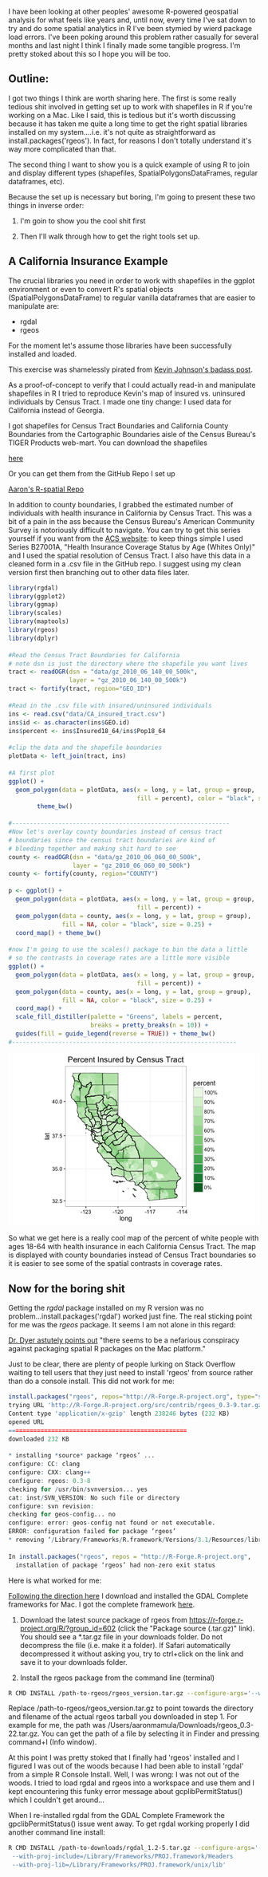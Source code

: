 
I have been looking at other peoples' awesome R-powered geospatial analysis for what feels like years and, until now, every time I've sat down to try and do some spatial analytics in R I've been stymied by wierd package load errors.  I've been poking around this problem rather casually for several months and last night I think I finally made some tangible progress.  I'm pretty stoked about this so I hope you will be too.

## Outline:

I got two things I think are worth sharing here.  The first is some really tedious shit involved in getting set up to work with shapefiles in R if you're working on a Mac.  Like I said, this is tedious but it's worth discussing because it has taken me quite a long time to get the right spatial libraries installed on my system....i.e. it's not quite as straightforward as install.packages('rgeos').  In fact, for reasons I don't totally understand it's way more complicated than that.

The second thing I want to show you is a quick example of using R to join and display different types (shapefiles, SpatialPolygonsDataFrames, regular dataframes, etc).

Because the set up is necessary but boring, I'm going to present these two things in inverse order:

1. I'm goin to show you the cool shit first

2. Then I'll walk through how to get the right tools set up.

## A California Insurance Example

The crucial libraries you need in order to work with shapefiles in the ggplot environment or even to convert R's spatial objects (SpatialPolygonsDataFrame) to regular vanilla dataframes that are easier to manipulate are: 

* rgdal
* rgeos

For the moment let's assume those libraries have been successfully installed and loaded.

This exercise was shamelessly pirated from [Kevin Johnson's badass post](http://www.kevjohnson.org/making-maps-in-r/). 

As a proof-of-concept to verify that I could actually read-in and manipulate shapefiles in R I tried to reproduce Kevin's map of insured vs. uninsured individuals by Census Tract.  I made one tiny change: I used data for California instead of Georgia.

I got shapefiles for Census Tract Boundaries and California County Boundaries from the Cartographic Boundaries aisle of the Census Bureau's TIGER Products web-mart.  You can download the shapefiles 

[here](http://www.census.gov/geo/maps-data/data/tiger-cart-boundary.html)  

Or you can get them from the GitHub Repo I set up

[Aaron's R-spatial Repo](https://github.com/aaronmams/R-spatial.git)

In addition to county boundaries, I grabbed the estimated number of individuals with health insurance in California by Census Tract.  This was a bit of a pain in the ass because the Census Bureau's American Community Survey is notoriously difficult to navigate.  You can try to get this series yourself if you want from the [ACS website](https://factfinder.census.gov/faces/nav/jsf/pages/guided_search.xhtml): to keep things simple I used Series B27001A, "Health Insurance Coverage Status by Age (Whites Only)" and I used the spatial resolution of Census Tract. I also have this data in a cleaned form in a .csv file in the GitHub repo.  I suggest using my clean version first then branching out to other data files later.   

```R
library(rgdal)
library(ggplot2)
library(ggmap)
library(scales)
library(maptools)
library(rgeos)
library(dplyr)

#Read the Census Tract Boundaries for California
# note dsn is just the directory where the shapefile you want lives
tract <- readOGR(dsn = "data/gz_2010_06_140_00_500k", 
                 layer = "gz_2010_06_140_00_500k")
tract <- fortify(tract, region="GEO_ID")

#Read in the .csv file with insured/uninsured individuals
ins <- read.csv("data/CA_insured_tract.csv")
ins$id <- as.character(ins$GEO.id)
ins$percent <- ins$Insured18_64/ins$Pop18_64

#clip the data and the shapefile boundaries
plotData <- left_join(tract, ins)

#A first plot
ggplot() +
  geom_polygon(data = plotData, aes(x = long, y = lat, group = group,
                                    fill = percent), color = "black", size = 0.25) + 
        theme_bw()

#-------------------------------------------------------------
#Now let's overlay county boundaries instead of census tract 
# boundaries since the census tract boundaries are kind of 
# bleeding together and making shit hard to see
county <- readOGR(dsn = "data/gz_2010_06_060_00_500k", 
                  layer = "gz_2010_06_060_00_500k")
county <- fortify(county, region="COUNTY")

p <- ggplot() +
  geom_polygon(data = plotData, aes(x = long, y = lat, group = group,
                                    fill = percent)) +
  geom_polygon(data = county, aes(x = long, y = lat, group = group),
               fill = NA, color = "black", size = 0.25) +
  coord_map() + theme_bw()

#now I'm going to use the scales() package to bin the data a little
# so the contrasts in coverage rates are a little more visible
ggplot() +
  geom_polygon(data = plotData, aes(x = long, y = lat, group = group,
                                    fill = percent)) +
  geom_polygon(data = county, aes(x = long, y = lat, group = group),
               fill = NA, color = "black", size = 0.25) +
  coord_map() +
  scale_fill_distiller(palette = "Greens", labels = percent,
                       breaks = pretty_breaks(n = 10)) +
  guides(fill = guide_legend(reverse = TRUE)) + theme_bw()
#---------------------------------------------------------------

```


![CA insurance](/images/CA_insured2.png)

So what we get here is a really cool map of the percent of white people with ages 18-64 with health insurance in each California Census Tract.  The map is displayed with county boundaries instead of Census Tract boundaries so it is easier to see some of the spatial contrasts in coverage rates.

## Now for the boring shit

Getting the *rgdal* package installed on my R version was no problem...install.packages('rgdal') worked just fine.  The real sticking point for me was the *rgeos* package.  It seems I am not alone in this regard:

[Dr. Dyer astutely points out](https://dyerlab.bio.vcu.edu/2015/03/31/install-rgeos-on-osx/) "there seems to be a nefarious conspiracy against packaging spatial R packages on the Mac platform."  

Just to be clear, there are plenty of people lurking on Stack Overflow waiting to tell users that they just need to install 'rgeos' from source rather than do a console install.  This did not work for me:

```R	
install.packages("rgeos", repos="http://R-Forge.R-project.org", type="source")
trying URL 'http://R-Forge.R-project.org/src/contrib/rgeos_0.3-9.tar.gz'
Content type 'application/x-gzip' length 238246 bytes (232 KB)
opened URL
==================================================
downloaded 232 KB
 
* installing *source* package ‘rgeos’ ...
configure: CC: clang
configure: CXX: clang++
configure: rgeos: 0.3-8
checking for /usr/bin/svnversion... yes
cat: inst/SVN_VERSION: No such file or directory
configure: svn revision: 
checking for geos-config... no
configure: error: geos-config not found or not executable.
ERROR: configuration failed for package ‘rgeos’
* removing ‘/Library/Frameworks/R.framework/Versions/3.1/Resources/library/rgeos’
 
In install.packages("rgeos", repos = "http://R-Forge.R-project.org",  :
  installation of package ‘rgeos’ had non-zero exit status
```


Here is what worked for me:

[Following the direction here](http://tlocoh.r-forge.r-project.org/mac_rgeos_rgdal.html) I download and installed the GDAL Complete frameworks for Mac.  I got the complete framework [here](http://www.kyngchaos.com/software:frameworks).  

1. Download the latest source package of rgeos from https://r-forge.r-project.org/R/?group_id=602 (click the "Package source (.tar.gz)" link). You should see a *.tar.gz file in your downloads folder. Do not decompress the file (i.e. make it a folder). If Safari automatically decompressed it without asking you, try to ctrl+click on the link and save it to your downloads folder.

2. Install the rgeos package from the command line (terminal)

```bash
R CMD INSTALL /path-to-rgeos/rgeos_version.tar.gz --configure-args='--with-geos-config=/Library/Frameworks/GEOS.framework/unix/bin/geos-config'
```
Replace /path-to-rgeos/rgeos_version.tar.gz to point towards the directory and filename of the actual rgeos tarball you downloaded in step 1. For example for me, the path was /Users/aaronmamula/Downloads/rgeos_0.3-22.tar.gz. You can get the path of a file by selecting it in Finder and pressing command+I (Info window).

At this point I was pretty stoked that I finally had 'rgeos' installed and I figured I was out of the woods because I had been able to install 'rgdal' from a simple R Console Install.  Well, I was wrong: I was not out of the woods.  I tried to load rgdal and rgeos into a workspace and use them and I kept encountering this funky error message about gcplibPermitStatus() which I couldn't get around...

When I re-installed rgdal from the GDAL Complete Framework the gpclibPermitStatus() issue went away.  To get rgdal working properly I did another command line install: 

```bash
R CMD INSTALL /path-to-downloads/rgdal_1.2-5.tar.gz --configure-args='--with-gdal-config=/Library/Frameworks/GDAL.framework/Programs/gdal-config
 --with-proj-include=/Library/Frameworks/PROJ.framework/Headers
 --with-proj-lib=/Library/Frameworks/PROJ.framework/unix/lib'
 ```
